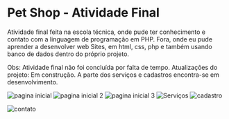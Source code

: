 # Pet Shop - Atividade Final

Atividade final feita na escola técnica, onde pude ter conhecimento e contato com a linguagem de programação em PHP. Fora, onde eu pude aprender a desenvolver web Sites, em html, css, php e também usando banco de dados dentro do próprio projeto.


Obs: Atividade final não foi concluída por falta de tempo. Atualizações do projeto: Em construção.
A parte dos serviços e cadastros encontra-se em desenvolvimento.



![pagina inicial](https://github.com/tutuhzin/Pet_Shop_Atividade_Final/assets/90862900/7b901e17-5e73-4989-88c6-73901d590f3b)
![pagina inicial 2](https://github.com/tutuhzin/Pet_Shop_Atividade_Final/assets/90862900/f3d5ac42-927d-49c1-9e85-ef16f4bb6b34)
![pagina inicial 3](https://github.com/tutuhzin/Pet_Shop_Atividade_Final/assets/90862900/9700ac48-4843-4dc5-8585-b433108cc13e)
![Serviços](https://github.com/tutuhzin/Pet_Shop_Atividade_Final/assets/90862900/abc6419d-253c-4d9d-93ca-ec6e94f71278)
![cadastro](https://github.com/tutuhzin/Pet_Shop_Atividade_Final/assets/90862900/b1f53850-ad91-487b-a9a2-4b0d76ce78e3)

![contato](https://github.com/tutuhzin/Pet_Shop_Atividade_Final/assets/90862900/fea9dbe9-9d0e-4729-bc78-18f5765fc172)
